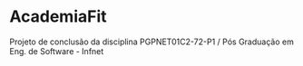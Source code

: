 # AcademiaFit
Projeto de conclusão da disciplina PGPNET01C2-72-P1 / Pós Graduação em Eng. de Software - Infnet
